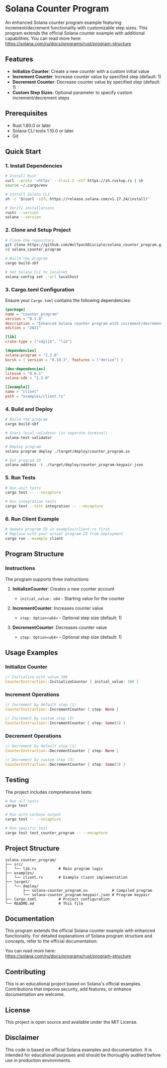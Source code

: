 # Solana Counter Program

An enhanced Solana counter program example featuring increment/decrement functionality 
with customizable step sizes. This program extends the official Solana counter example 
with additional capabilities.
You can read more here: https://solana.com/ru/docs/programs/rust/program-structure
## Features

- **Initialize Counter**: Create a new counter with a custom initial value
- **Increment Counter**: Increase counter value by specified step (default: 1)
- **Decrement Counter**: Decrease counter value by specified step (default: 1) 
- **Custom Step Sizes**: Optional parameter to specify custom increment/decrement steps

## Prerequisites

- Rust 1.60.0 or later
- Solana CLI tools 1.10.0 or later
- Git

## Quick Start

### 1. Install Dependencies

```bash
# Install Rust
curl --proto '=https' --tlsv1.2 -sSf https://sh.rustup.rs | sh
source ~/.cargo/env

# Install Solana CLI
sh -c "$(curl -sSfL https://release.solana.com/v1.17.24/install)"

# Verify installations
rustc --version
solana --version
```

### 2. Clone and Setup Project

```bash
# Clone the repository
git clone https://github.com/WolfpackDisciple/solana_counter_program.git
cd solana_counter_program

# Build the program
cargo build-sbf

# Set Solana CLI to localnet
solana config set --url localhost
```

### 3. Cargo.toml Configuration

Ensure your `Cargo.toml` contains the following dependencies:

```toml
[package]
name = "counter_program"
version = "0.1.0"
description = "Enhanced Solana counter program with increment/decrement functionality"
edition = "2021"

[lib]
crate-type = ["cdylib", "lib"]

[dependencies]
solana-program = "2.2.0"
borsh = { version = "0.10.3", features = ["derive"] }

[dev-dependencies]
litesvm = "0.6.1"
solana-sdk = "2.2.0"

[[example]]
name = "client"
path = "examples/client.rs"
```

### 4. Build and Deploy

```bash
# Build the program
cargo build-sbf

# Start local validator (in separate terminal)
solana-test-validator

# Deploy program
solana program deploy ./target/deploy/counter_program.so

# Get program ID
solana address -k ./target/deploy/counter_program-keypair.json
```

### 5. Run Tests

```bash
# Run unit tests
cargo test -- --nocapture

# Run integration tests
cargo test --test integration -- --nocapture
```

### 6. Run Client Example

```bash
# Update program ID in examples/client.rs first
# Replace with your actual program ID from deployment
cargo run --example client
```

## Program Structure

### Instructions

The program supports three instructions:

1. **InitializeCounter**: Creates a new counter account
   - `initial_value: u64` - Starting value for the counter

2. **IncrementCounter**: Increases counter value
   - `step: Option<u64>` - Optional step size (default: 1)

3. **DecrementCounter**: Decreases counter value  
   - `step: Option<u64>` - Optional step size (default: 1)



## Usage Examples

### Initialize Counter
```rust
// Initialize with value 100
CounterInstruction::InitializeCounter { initial_value: 100 }
```

### Increment Operations
```rust
// Increment by default step (1)
CounterInstruction::IncrementCounter { step: None }

// Increment by custom step (5)  
CounterInstruction::IncrementCounter { step: Some(5) }
```

### Decrement Operations
```rust
// Decrement by default step (1)
CounterInstruction::DecrementCounter { step: None }

// Decrement by custom step (3)
CounterInstruction::DecrementCounter { step: Some(3) }
```


## Testing

The project includes comprehensive tests:

```bash
# Run all tests
cargo test

# Run with verbose output
cargo test -- --nocapture

# Run specific test
cargo test test_counter_program -- --nocapture
```

## Project Structure

```
solana_counter_program/
├── src/
│   └── lib.rs          # Main program logic
├── examples/
│   └── client.rs       # Example client implementation
├── target/
│   └── deploy/
│       ├── solana-counter_program.so           # Compiled program
│       └── solana-counter_program-keypair.json # Program keypair
├── Cargo.toml          # Project configuration
└── README.md           # This file
```

## Documentation

This program extends the official Solana counter example with enhanced functionality. 
For detailed explanations of Solana program structure and concepts, 
refer to the official documentation:

You can read more here: https://solana.com/ru/docs/programs/rust/program-structure

## Contributing

This is an educational project based on Solana's official examples. Contributions
that improve security, add features, or enhance documentation are welcome.

## License

This project is open source and available under the MIT License.

## Disclaimer

This code is based on official Solana examples and documentation. 
It is intended for educational purposes and should be thoroughly audited 
before use in production environments.
